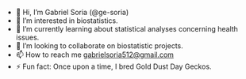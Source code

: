 - 👋 Hi, I’m Gabriel Soria (@ge-soria)
- 👀 I’m interested in biostatistics.
- 🌱 I’m currently learning about statistical analyses concerning health issues.
- 💞️ I’m looking to collaborate on biostatistic projects.
- 📫 How to reach me gabrielsoria512@gmail.com
- ⚡ Fun fact: Once upon a time, I bred Gold Dust Day Geckos.

<!---
ge-soria/ge-soria is a ✨ special ✨ repository because its `README.md` (this file) appears on your GitHub profile.
You can click the Preview link to take a look at your changes.
--->
